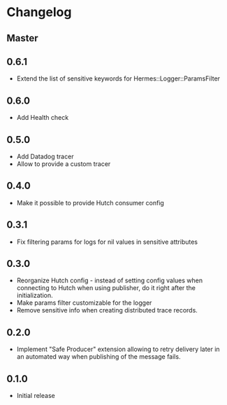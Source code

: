 # Changelog

## Master

## 0.6.1
- Extend the list of sensitive keywords for Hermes::Logger::ParamsFilter

## 0.6.0
- Add Health check

## 0.5.0
- Add Datadog tracer
- Allow to provide a custom tracer

## 0.4.0
- Make it possible to provide Hutch consumer config

## 0.3.1
- Fix filtering params for logs for nil values in sensitive attributes

## 0.3.0
- Reorganize Hutch config - instead of setting config values when connecting to Hutch when using publisher, do it right after the initialization.
- Make params filter customizable for the logger
- Remove sensitive info when creating distributed trace records.

## 0.2.0
- Implement "Safe Producer" extension allowing to retry delivery later in an automated way when publishing of the message fails.

## 0.1.0
- Initial release
